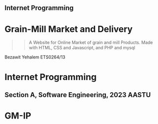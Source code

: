 ## Internet Programming

# Grain-Mill Market and Delivery 
>
>> A Website for Online Market of grain and mill Products.
>> Made with HTML, CSS and Javascript, and PHP and mysql
>


Bezawit Yehalem ETS0264/13

# Internet Programming
## Section A, Software Engineering, 2023 AASTU
# GM-IP
